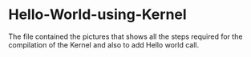 # Hello-World-using-Kernel
The file contained the pictures that shows all the steps required for the compilation of the Kernel and also to add Hello world call.
